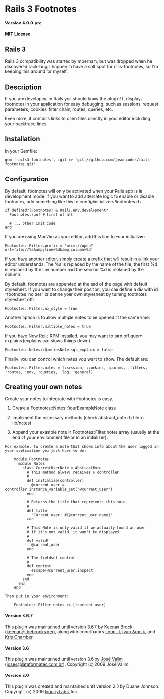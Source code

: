 # Rails 3 Footnotes
#### Version 4.0.0.pre
#### MIT License

## Rails 3

Rails 3 compatibility was started by mperham, but was dropped when he discovered rack-bug. I happen to have a
soft spot for rails-footnotes, so I'm keeping this around for myself.

## Description

If you are developing in Rails you should know the plugin! It displays footnotes in your application for easy
debugging, such as sessions, request parameters, cookies, filter chain, routes, queries, etc.

Even more, it contains links to open files directly in your editor including your backtrace lines.


## Installation

In your Gemfile:

    gem 'rails3-footnotes', :git => 'git://github.com/jasoncodes/rails-footnotes.git'

## Configuration

By default, footnotes will only be activated when your Rails app is in development mode. If you want to add alternate logic to enable or disable footnotes, add something like this to config/initializers/footnotes.rb:

    if defined?(Footnotes) & Rails.env.development?
      Footnotes.run! # first of all

      # ... other init code
    end

If you are using MacVim as your editor, add this line to your initializer:

    Footnotes::Filter.prefix = 'mvim://open?url=file://%s&amp;line=%d&amp;column=%d'

If you have another editor, simply create a prefix that will result in a link your editor understands. The %s
is replaced by the name of the file, the first %d is replaced by the line number and the second %d is replaced
by the column.

By default, footnotes are appended at the end of the page with default stylesheet. If you want to change their
position, you can define a div with id "footnotes_holder" or define your own stylesheet by turning footnotes
stylesheet off:

    Footnotes::Filter.no_style = true

Another option is to allow multiple notes to be opened at the same time:

    Footnotes::Filter.multiple_notes = true

If you have New Relic RPM installed, you may want to turn off query explains
(explains can slows things down)

    Footnotes::Notes::QueriesNote.sql_explain = false

Finally, you can control which notes you want to show. The default are:

    Footnotes::Filter.notes = [:session, :cookies, :params, :filters, :routes, :env, :queries, :log, :general]


## Creating your own notes

Create your notes to integrate with Footnotes is easy.

  1. Create a Footnotes::Notes::YourExampleNote class

  2. Implement the necessary methods (check abstract_note.rb file in lib/notes)

  3. Append your example note in Footnotes::Filter.notes array (usually at the end of your environment file or in an initializer):

    For example, to create a note that shows info about the user logged in your application you just have to do:

        module Footnotes
          module Notes
            class CurrentUserNote < AbstractNote
              # This method always receives a controller
              #
              def initialize(controller)
                @current_user = controller.instance_variable_get("@current_user")
              end

              # Returns the title that represents this note.
              #
              def title
                "Current user: #{@current_user.name}"
              end

              # This Note is only valid if we actually found an user
              # If it's not valid, it won't be displayed
              #
              def valid?
                @current_user
              end

              # The fieldset content
              #
              def content
                escape(@current_user.inspect)
              end
            end
          end
        end

    Then put in your environment:

        Footnotes::Filter.notes += [:current_user]



#### Version 3.6.7

This plugin was maintained until version 3.6.7 by [Keenan Brock][kb] (keenan@thebrocks.net), along with contributors [Leon Li][ll], [Ivan Storck][is], and [Kris Chamber][kc].

[kb]: http://github.com/kbrock
[ll]: http://github.com/scorpio
[is]: http://github.com/ivanoats
[kc]: http://github.com/kristopher

#### Version 3.6

This plugin was maintained until version 3.6 by [José Valim][jv] (jose@plataformatec.com.br).
Copyright (c) 2009 José Valim.

[jv]: http://blog.plataformatec.com.br/

#### Version 2.0

This plugin was created and maintained until version 2.0 by Duane Johnson. Copyright (c) 2006 [InquiryLabs](http://blog.inquirylabs.com/), Inc.
